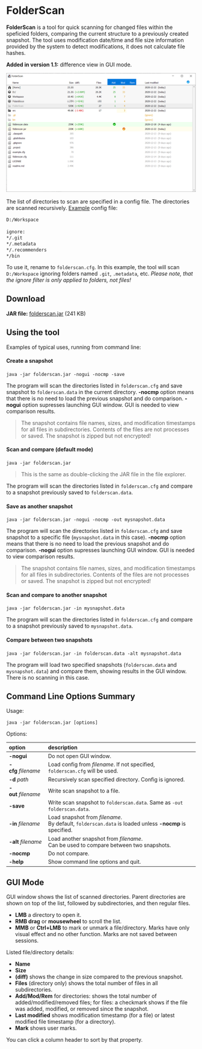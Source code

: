 # FolderScan

**FolderScan** is a tool for quick scanning for changed files within the speficied folders, comparing the current structure to a previously created snapshot. The tool uses modification date/time and file size information provided by the system to detect modifications, it does not calculate file hashes.

**Added in version 1.1:** difference view in GUI mode.

![Screenshot](screenshot.png?raw=true)

The list of directories to scan are specified in a config file. The directories are scanned recursively. [Example](example.cfg) config file:

```
D:/Workspace

ignore:
*/.git
*/.metadata
*/.recommenders
*/bin
```

To use it, rename to `folderscan.cfg`. In this example, the tool will scan `D:/Workspace` ignoring folders named `.git`, `.metadata`, etc. _Please note, that the ignore filter is only applied to folders, not files!_

## Download

**JAR file:** [folderscan.jar](https://github.com/ashurrafiev/FolderScan/releases/download/1.1/folderscan.jar) (241 KB)

## Using the tool

Examples of typical uses, running from command line:

#### Create a snapshot

```
java -jar folderscan.jar -nogui -nocmp -save
```

The program will scan the directories listed in `folderscan.cfg` and save snapshot to `folderscan.data` in the current directory.
**-nocmp** option means that there is no need to load the previous snapshot and do comparison.
**-nogui** option supresses launching GUI window. GUI is needed to view comparison results.

> The snapshot contains file names, sizes, and modification timestamps for all files in subdirectories.
> Contents of the files are not processes or saved. The snapshot is zipped but not encrypted!

#### Scan and compare (default mode)

```
java -jar folderscan.jar
```

> This is the same as double-clicking the JAR file in the file explorer.

The program will scan the directories listed in `folderscan.cfg` and compare to a snapshot previously saved to `folderscan.data`.

#### Save as another snapshot

```
java -jar folderscan.jar -nogui -nocmp -out mysnapshot.data
```

The program will scan the directories listed in `folderscan.cfg` and save snapshot to a specific file (`mysnapshot.data` in this case).
**-nocmp** option means that there is no need to load the previous snapshot and do comparison.
**-nogui** option supresses launching GUI window. GUI is needed to view comparison results.

> The snapshot contains file names, sizes, and modification timestamps for all files in subdirectories.
> Contents of the files are not processes or saved. The snapshot is zipped but not encrypted!

#### Scan and compare to another snapshot

```
java -jar folderscan.jar -in mysnapshot.data
```

The program will scan the directories listed in `folderscan.cfg` and compare to a snapshot previously saved to `mysnapshot.data`.

#### Compare between two snapshots

```
java -jar folderscan.jar -in folderscan.data -alt mysnapshot.data
```

The program will load two specified snapshots (`folderscan.data` and `mysnapshot.data`) and compare them, showing results in the GUI window.
There is no scanning in this case.


## Command Line Options Summary

Usage:

```
java -jar folderscan.jar [options]
```

Options:

| option | description |
| :--- | :--- |
| **-nogui** | Do not open GUI window. |
| **-cfg**&nbsp;_filename_ | Load config from _filename_. If not specified, `folderscan.cfg` will be used. |
| **-d**&nbsp;_path_ | Recursively scan specified directory. Config is ignored. |
| **-out**&nbsp;_filename_ | Write scan snapshot to a file. |
| **-save** | Write scan snapshot to `folderscan.data`. Same as `-out folderscan.data`. |
| **-in**&nbsp;_filename_ | Load snapshot from _filename_.<br/>By default, `folderscan.data` is loaded unless **-nocmp** is specified. |
| **-alt**&nbsp;_filename_ | Load another snapshot from _filename_.<br/>Can be used to compare between two snapshots. |
| **-nocmp** | Do not compare. |
| **-help** | Show command line options and quit. |


## GUI Mode

GUI window shows the list of scanned directories. Parent directories are shown on top of the list, followed by subdirectories, and then regular files.

* **LMB** a directory to open it.
* **RMB drag** or **mousewheel** to scroll the list.
* **MMB** or **Ctrl+LMB** to mark or unmark a file/directory. Marks have only visual effect and no other function. Marks are not saved between sessions.

Listed file/directory details:

* **Name**
* **Size**
* **(diff)** shows the change in size compared to the previous snapshot.
* **Files** (directory only) shows the total number of files in all subdirectories.
* **Add/Mod/Rem** for directories: shows the total number of added/modified/removed files; for files: a checkmark shows if the file was added, modified, or removed since the snapshot.
* **Last modified** shows modification timestamp (for a file) or latest modified file timestamp (for a directory).
* **Mark** shows user marks.

You can click a column header to sort by that property.
